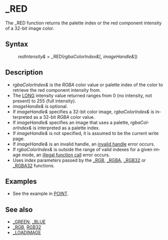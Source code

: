<style>pre.codeide, pre.outputfixed, .outputcrt0 { background-color: #000 !important; color: #FFF !important; }</style><!DOCTYPE html>
<html class="client-nojs" dir="ltr" lang="en">
<head>
<title>_RED - QB64 Phoenix Edition Wiki</title>
</head>
<body class="mediawiki ltr sitedir-ltr mw-hide-empty-elt ns-0 ns-subject page-RED rootpage-RED skin-vector action-view skin-vector-legacy vector-feature-language-in-header-enabled vector-feature-language-in-main-page-header-disabled vector-feature-language-alert-in-sidebar-disabled vector-feature-sticky-header-disabled vector-feature-sticky-header-edit-disabled vector-feature-table-of-contents-disabled vector-feature-visual-enhancement-next-disabled">
<div class="mw-body" id="content" role="main">
<a id="top"></a>
<h1 class="firstHeading mw-first-heading" id="firstHeading">_RED</h1>
<div class="vector-body" id="bodyContent">
<div class="mw-body-content mw-content-ltr" dir="ltr" id="mw-content-text" lang="en"><div class="mw-parser-output"><p>The <a class="mw-selflink selflink">_RED</a> function returns the palette index or the red component intensity of a 32-bit image color.
</p>
<h2><span class="mw-headline" id="Syntax">Syntax</span></h2>
<dl><dd><i>redIntensity&amp;</i> = <a class="mw-selflink selflink">_RED</a>(<i>rgbaColorIndex&amp;</i>[, <i>imageHandle&amp;</i>])</dd></dl>
<p>
</p>
<h2><span class="mw-headline" id="Description">Description</span></h2>
<ul><li><i>rgbaColorIndex&amp;</i> is the <i>RGBA</i> color value or palette index of the color to retrieve the red component intensity from.</li>
<li>The <a href="LONG" title="LONG">LONG</a> intensity value returned ranges from 0 (no intensity, not present) to 255 (full intensity).</li>
<li><i>imageHandle&amp;</i> is optional.</li>
<li>If <i>imageHandle&amp;</i> specifies a 32-bit color image, <i>rgbaColorIndex&amp;</i> is interpreted as a 32-bit <i>RGBA</i> color value.</li>
<li>If <i>imageHandle&amp;</i> specifies an image that uses a palette, <i>rgbaColorIndex&amp;</i> is interpreted as a palette index.</li>
<li>If <i>imageHandle&amp;</i> is not specified, it is assumed to be the current write page.</li>
<li>If <i>imageHandle&amp;</i> is an invalid handle, an <a href="ERROR_Codes" title="ERROR Codes">invalid handle</a> error occurs.</li>
<li>If <i>rgbaColorIndex&amp;</i> is outside the range of valid indexes for a given image mode, an <a href="ERROR_Codes" title="ERROR Codes">illegal function call</a> error occurs.</li>
<li>Uses index parameters passed by the <a href="RGB" title="RGB">_RGB</a>, <a href="RGBA" title="RGBA">_RGBA</a>, <a href="RGB32" title="RGB32">_RGB32</a> or <a href="RGBA32" title="RGBA32">_RGBA32</a> functions.</li></ul>
<p>
</p>
<h2><span class="mw-headline" id="Examples">Examples</span></h2>
<ul><li>See the example in <a href="POINT" title="POINT">POINT</a>.</li></ul>
<p>
</p>
<h2><span class="mw-headline" id="See_also">See also</span></h2>
<ul><li><a href="GREEN" title="GREEN">_GREEN</a>, <a href="BLUE" title="BLUE">_BLUE</a></li>
<li><a href="RGB" title="RGB">_RGB</a>, <a href="RGB32" title="RGB32">RGB32</a></li>
<li><a href="LOADIMAGE" title="LOADIMAGE">_LOADIMAGE</a></li></ul>
<p>
</p>
<!-- 
NewPP limit report
Cached time: 20240715062431
Cache expiry: 86400
Reduced expiry: false
Complications: [show‐toc]
CPU time usage: 0.025 seconds
Real time usage: 0.033 seconds
Preprocessor visited node count: 64/1000000
Post‐expand include size: 790/2097152 bytes
Template argument size: 160/2097152 bytes
Highest expansion depth: 3/100
Expensive parser function count: 0/100
Unstrip recursion depth: 0/20
Unstrip post‐expand size: 0/5000000 bytes
-->
<!--
Transclusion expansion time report (%,ms,calls,template)
100.00%   15.849      1 -total
 18.95%    3.003      1 Template:PageNavigation
 16.89%    2.677     12 Template:Parameter
 15.49%    2.455      1 Template:PageSyntax
 14.01%    2.221      1 Template:PageDescription
 13.31%    2.109      1 Template:PageSeeAlso
 13.22%    2.096      1 Template:PageExamples
-->
<!-- Saved in parser cache with key qb64pnix_mw19894-mwmb_:pcache:idhash:217-0!canonical and timestamp 20240715062431 and revision id 254.
 -->
</div>
</div>
</div>
</div>
</body>
</html>